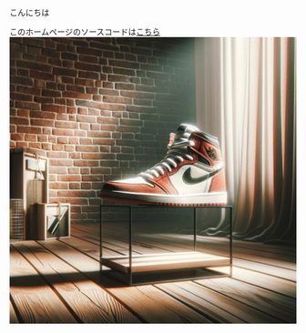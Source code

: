 こんにちは

このホームページのソースコードは[こちら](https://github.com/rt-watanabe/SamplePages/)
![AJ1 Chicagoの画像](./aj1_chicago_dall.e.webp)
